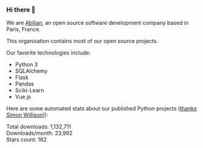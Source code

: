 ### Hi there 👋

We are [Abilian](https://abilian.com/), an open source software development company based in Paris, France.

This organisation contains most of our open source projects.

Our favorite technologies include:

- Python 3
- SQLAlchemy
- Flask
- Pandas
- Sciki-Learn
- Vue.js

Here are some automated stats about our published Python projects
([thanks Simon Willison!][sw-post]):

<!--marker-->
Total downloads: 1,132,711<br>
Downloads/month: 23,992<br>
Stars count: 162
<!--end-->

[sw-post]: https://simonwillison.net/2020/Jul/10/self-updating-profile-readme/